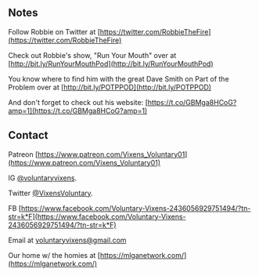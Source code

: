 ## Notes

Follow Robbie on Twitter at [https://twitter.com/RobbieTheFire](https://twitter.com/RobbieTheFire)

Check out Robbie's show, "Run Your Mouth" over at [http://bit.ly/RunYourMouthPod](http://bit.ly/RunYourMouthPod)

You know where to find him with the great Dave Smith on Part of the Problem over at [http://bit.ly/POTPPOD](http://bit.ly/POTPPOD)

And don't forget to check out his website: [https://t.co/GBMga8HCoG?amp=1](https://t.co/GBMga8HCoG?amp=1)

## Contact

Patreon [https://www.patreon.com/Vixens_Voluntary01](https://www.patreon.com/Vixens_Voluntary01)

IG [@voluntaryvixens](https://www.instagram.com/voluntaryvixens/).

Twitter [@VixensVoluntary](https://twitter.com/VixensVoluntary).

FB [https://www.facebook.com/Voluntary-Vixens-2436056929751494/?tn-str=k*F](https://www.facebook.com/Voluntary-Vixens-2436056929751494/?tn-str=k*F)

Email at [voluntaryvixens@gmail.com](mailto:voluntaryvixens@gmail.com)

Our home w/ the homies at [https://mlganetwork.com/](https://mlganetwork.com/)
